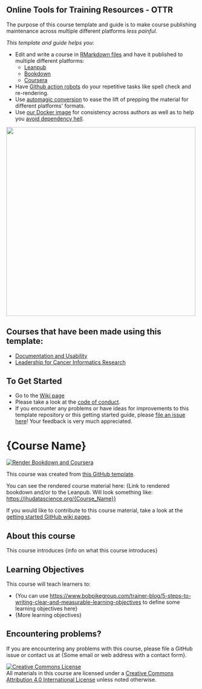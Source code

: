 <!--Delete this section below upon using the template-->

## Online Tools for Training Resources - OTTR

The purpose of this course template and guide is to make course publishing maintenance across multiple different platforms _less painful_.

_This template and guide helps you_:   

- Edit and write a course in [RMarkdown files](https://rmarkdown.rstudio.com/) and have it published to multiple different platforms:
  - [Leanpub](https://leanpub.com/bookstore?type=course)
  - [Bookdown](https://bookdown.org/)
  - [Coursera](https://www.coursera.org/)
- Have [Github action robots](https://github.com/jhudsl/OTTR_Template/wiki/How-to-set-up-and-customize-GitHub-actions-robots) do your repetitive tasks like spell check and re-rendering. 
- Use [automagic conversion](https://github.com/jhudsl/leanbuild) to ease the lift of prepping the material for different platforms' formats.
- Use [our Docker image](https://hub.docker.com/repository/docker/jhudsl/course_template) for consistency across authors as well as to help you [avoid dependency hell](https://en.wikipedia.org/wiki/Dependency_hell). 

<img src="https://docs.google.com/presentation/d/18k_QN7l6zqZQXoiRfKWzcYFXNXJJEo6j4daYGoc3UcU/export/png?id=18k_QN7l6zqZQXoiRfKWzcYFXNXJJEo6j4daYGoc3UcU&pageid=gf4fcf6569c_2_29" width="500"/>

## Courses that have been made using this template:
- [Documentation and Usability](https://jhudatascience.org/Documentation_and_Usability/)
- [Leadership for Cancer Informatics Research](https://jhudatascience.org/Informatics_Research_Leadership/)

## To Get Started
- Go to the [Wiki page](https://github.com/jhudsl/OTTR_Template/wiki/Getting-started)
- Please take a look at the [code of conduct](./code_of_conduct.md).
- If you encounter any problems or have ideas for improvements to this template repository or this getting started guide, please [file an issue here](https://github.com/jhudsl/OTTR_Template/issues/new/choose)! Your feedback is very much appreciated.

<!--Delete everything above this line upon using the template-->

# {Course Name}

[![Render Bookdown and Coursera](https://github.com/jhudsl/OTTR_Template/actions/workflows/render-bookdown.yml/badge.svg)](https://github.com/jhudsl/OTTR_Template/actions/workflows/render-bookdown.yml)

This course was created from [this GitHub template](https://github.com/jhudsl/OTTR_Template).

You can see the rendered course material here: {Link to rendered bookdown and/or to the Leanpub. Will look something like: https://jhudatascience.org/{Course_Name}}

If you would like to contribute to this course material, take a look at the [getting started GitHub wiki pages](https://github.com/jhudsl/OTTR_Template/wiki).

## About this course

This course introduces {info on what this course introduces}

## Learning Objectives

This course will teach learners to:  

- {You can use https://www.bobpikegroup.com/trainer-blog/5-steps-to-writing-clear-and-measurable-learning-objectives to define some learning objectives here}
- {More learning objectives}

## Encountering problems?

If you are encountering any problems with this course, please file a GitHub issue or contact us at {Some email or web address with a contact form}.

<a rel="license" href="http://creativecommons.org/licenses/by/4.0/"><img alt="Creative Commons License" style="border-width:0" src="https://i.creativecommons.org/l/by/4.0/88x31.png" /></a><br />All materials in this course are licensed under a <a rel="license" href="http://creativecommons.org/licenses/by/4.0/">Creative Commons Attribution 4.0 International License</a> unless noted otherwise.

